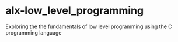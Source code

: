 # alx-low_level_programming
Exploring the the fundamentals of low level programming using the C programming language
